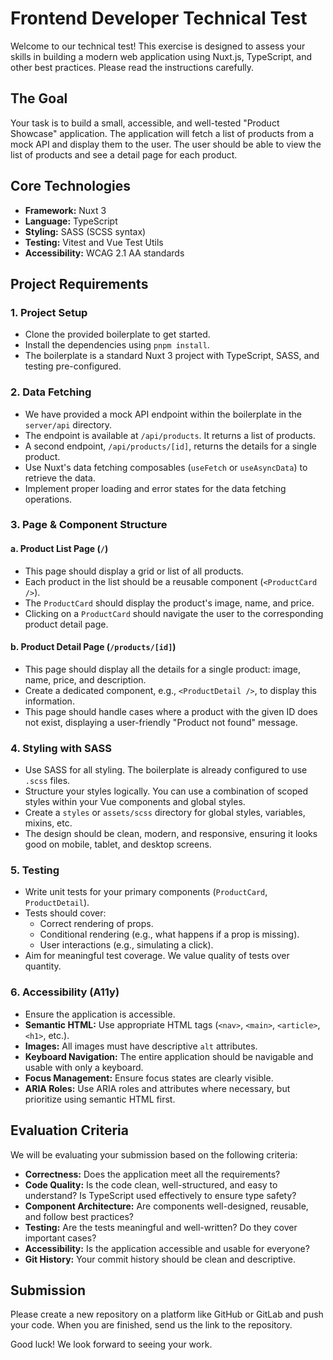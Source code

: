 # Frontend Developer Technical Test

Welcome to our technical test! This exercise is designed to assess your skills in building a modern web application using Nuxt.js, TypeScript, and other best practices. Please read the instructions carefully.

## The Goal

Your task is to build a small, accessible, and well-tested "Product Showcase" application. The application will fetch a list of products from a mock API and display them to the user. The user should be able to view the list of products and see a detail page for each product.

## Core Technologies

- **Framework:** Nuxt 3
- **Language:** TypeScript
- **Styling:** SASS (SCSS syntax)
- **Testing:** Vitest and Vue Test Utils
- **Accessibility:** WCAG 2.1 AA standards

## Project Requirements

### 1. Project Setup

- Clone the provided boilerplate to get started.
- Install the dependencies using `pnpm install`.
- The boilerplate is a standard Nuxt 3 project with TypeScript, SASS, and testing pre-configured.

### 2. Data Fetching

- We have provided a mock API endpoint within the boilerplate in the `server/api` directory.
- The endpoint is available at `/api/products`. It returns a list of products.
- A second endpoint, `/api/products/[id]`, returns the details for a single product.
- Use Nuxt's data fetching composables (`useFetch` or `useAsyncData`) to retrieve the data.
- Implement proper loading and error states for the data fetching operations.

### 3. Page & Component Structure

#### a. Product List Page (`/`)

- This page should display a grid or list of all products.
- Each product in the list should be a reusable component (`<ProductCard />`).
- The `ProductCard` should display the product's image, name, and price.
- Clicking on a `ProductCard` should navigate the user to the corresponding product detail page.

#### b. Product Detail Page (`/products/[id]`)

- This page should display all the details for a single product: image, name, price, and description.
- Create a dedicated component, e.g., `<ProductDetail />`, to display this information.
- This page should handle cases where a product with the given ID does not exist, displaying a user-friendly "Product not found" message.

### 4. Styling with SASS

- Use SASS for all styling. The boilerplate is already configured to use `.scss` files.
- Structure your styles logically. You can use a combination of scoped styles within your Vue components and global styles.
- Create a `styles` or `assets/scss` directory for global styles, variables, mixins, etc.
- The design should be clean, modern, and responsive, ensuring it looks good on mobile, tablet, and desktop screens.

### 5. Testing

- Write unit tests for your primary components (`ProductCard`, `ProductDetail`).
- Tests should cover:
  - Correct rendering of props.
  - Conditional rendering (e.g., what happens if a prop is missing).
  - User interactions (e.g., simulating a click).
- Aim for meaningful test coverage. We value quality of tests over quantity.

### 6. Accessibility (A11y)

- Ensure the application is accessible.
- **Semantic HTML:** Use appropriate HTML tags (`<nav>`, `<main>`, `<article>`, `<h1>`, etc.).
- **Images:** All images must have descriptive `alt` attributes.
- **Keyboard Navigation:** The entire application should be navigable and usable with only a keyboard.
- **Focus Management:** Ensure focus states are clearly visible.
- **ARIA Roles:** Use ARIA roles and attributes where necessary, but prioritize using semantic HTML first.

## Evaluation Criteria

We will be evaluating your submission based on the following criteria:

- **Correctness:** Does the application meet all the requirements?
- **Code Quality:** Is the code clean, well-structured, and easy to understand? Is TypeScript used effectively to ensure type safety?
- **Component Architecture:** Are components well-designed, reusable, and follow best practices?
- **Testing:** Are the tests meaningful and well-written? Do they cover important cases?
- **Accessibility:** Is the application accessible and usable for everyone?
- **Git History:** Your commit history should be clean and descriptive.

## Submission

Please create a new repository on a platform like GitHub or GitLab and push your code. When you are finished, send us the link to the repository.

Good luck! We look forward to seeing your work.
